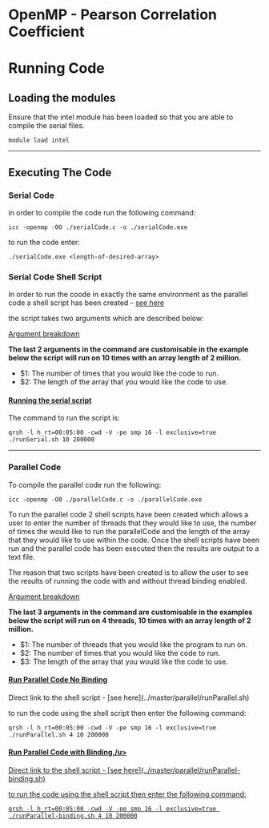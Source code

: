 <h1>OpenMP - Pearson Correlation Coefficient</h1>

<h1>Running Code</h1>

<h2>Loading the modules</h2>
Ensure that the intel module has been loaded so that you are able to compile the serial files.

`module load intel`
_____
<h2>Executing The Code</h2>
<h3>Serial Code</h3>
in order to compile the code run the following command:

`icc -openmp -0O ./serialCode.c -o ./serialCode.exe`

to run the code enter:

`./serialCode.exe <length-of-desired-array>`

<h3>Serial Code Shell Script</h3>

In order to run the coode in exactly the same environment as the parallel code a shell script has been created - [see here](../master/serial/runSerial.sh)

the script takes two arguments which are described below:

<u>Argument breakdown</u>

<b>The last 2 arguments in the command are customisable in the example below the script will run on 10 times with an array length of 2 million.</b>
  
- $1: The number of times that you would like the code to run.
- $2: The length of the array that you would like the code to use.

<h4><u>Running the serial script</u></h4>
The command to run the script is: 

`qrsh -l h_rt=00:05:00 -cwd -V -pe smp 16 -l exclusive=true ./runSerial.sh 10 200000`
_______
<h3>Parallel Code</h3>
To compile the parallel code run the following:

`icc -openmp -O0 ./parallelCode.c -o ./parallelCode.exe`

To run the parallel code 2 shell scripts have been created which allows a user to enter the number of threads that they would like to use, the number of times the would like to run the parallelCode and the length of the array that they would like to use within the code. Once the shell scripts have been run and the parallel code has been executed then the results are output to a text file.

The reason that two scripts have been created is to allow the user to see the results of running the code with and without thread binding enabled.

<u>Argument breakdown</u>

<b>The last 3 arguments in the command are customisable in the examples below the script will run on 4 threads, 10 times with an array length of 2 million.</b>
 
- $1: The number of threads that you would like the program to run on. 
- $2: The number of times that you would like the code to run.
- $3: The length of the array that you would like the code to use.

<h4><u>Run Parallel Code No Binding</u></h4>
Direct link to the shell script - [see here](../master/parallel/runParallel.sh)

to run the code using the shell script then enter the following command:

`qrsh -l h_rt=00:05:00 -cwd -V -pe smp 16 -l exclusive=true ./runParallel.sh 4 10 200000`

<h4><u>Run Parallel Code with Binding,/u></h4>
Direct link to the shell script - [see here](../master/parallel/runParallel-binding.sh)

to run the code using the shell script then enter the following command:

`qrsh -l h_rt=00:05:00 -cwd -V -pe smp 16 -l exclusive=true ./runParallel-binding.sh 4 10 200000`
